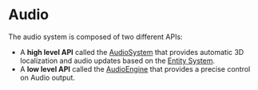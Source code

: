 # Audio

The audio system is composed of two different APIs:

- A **high level API** called the [AudioSystem](audiosystem.md) that provides automatic 3D localization and audio updates based on the [Entity System](../engine/entity-component-model/index.md).
- A **low level API** called the [AudioEngine](audioengine.md) that provides a precise control on Audio output.

